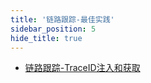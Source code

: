 ```yaml
---
title: '链路跟踪-最佳实践'
sidebar_position: 5
hide_title: true
---
```


- [链路跟踪-TraceID注入和获取](output/goframe-v2.5-md/微服务开发/服务链路跟踪/链路跟踪-最佳实践/链路跟踪-TraceID注入和获取)